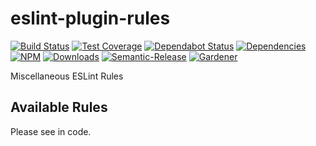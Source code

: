# eslint-plugin-rules

[![Build Status](https://circleci.com/gh/blackflux/eslint-plugin-rules.png?style=shield)](https://circleci.com/gh/blackflux/eslint-plugin-rules)
[![Test Coverage](https://img.shields.io/coveralls/blackflux/eslint-plugin-rules/master.svg)](https://coveralls.io/github/blackflux/eslint-plugin-rules?branch=master)
[![Dependabot Status](https://api.dependabot.com/badges/status?host=github&repo=blackflux/eslint-plugin-rules)](https://dependabot.com)
[![Dependencies](https://david-dm.org/blackflux/eslint-plugin-rules/status.svg)](https://david-dm.org/blackflux/eslint-plugin-rules)
[![NPM](https://img.shields.io/npm/v/eslint-plugin-rules.svg)](https://www.npmjs.com/package/eslint-plugin-rules)
[![Downloads](https://img.shields.io/npm/dt/eslint-plugin-rules.svg)](https://www.npmjs.com/package/eslint-plugin-rules)
[![Semantic-Release](https://github.com/blackflux/js-gardener/blob/master/assets/icons/semver.svg)](https://github.com/semantic-release/semantic-release)
[![Gardener](https://github.com/blackflux/js-gardener/blob/master/assets/badge.svg)](https://github.com/blackflux/js-gardener)

Miscellaneous ESLint Rules

## Available Rules

Please see in code.
